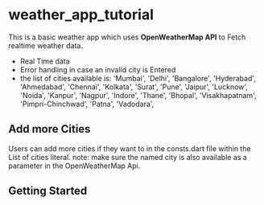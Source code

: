 # weather_app_tutorial

This is a basic weather app which uses **OpenWeatherMap API** to Fetch realtime weather data.

- Real Time data
- Error handling in case an invalid city is Entered
- the list of cities available is:
  'Mumbai',
  'Delhi',
  'Bangalore',
  'Hyderabad',
  'Ahmedabad',
  'Chennai',
  'Kolkata',
  'Surat',
  'Pune',
  'Jaipur',
  'Lucknow',
  'Noida',
  'Kanpur',
  'Nagpur',
  'Indore',
  'Thane',
  'Bhopal',
  'Visakhapatnam',
  'Pimpri-Chinchwad',
  'Patna',
  'Vadodara',
## Add more Cities
Users can add more cities if they want to in the consts.dart file within the List of cities literal.
note: make sure the named city is also available as a parameter in the OpenWeatherMap Api. 
## Getting Started
